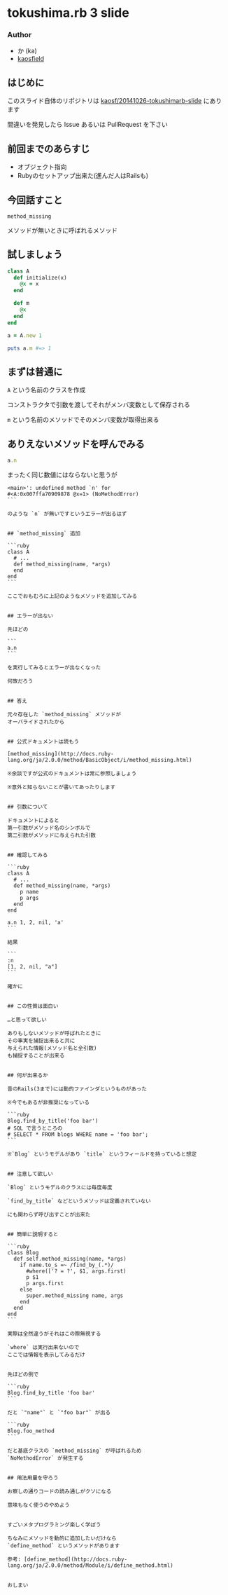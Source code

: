 # tokushima.rb 3 slide

### Author

* か (ka)
* [kaosfield](http://www.kaosfield.net)


## はじめに

このスライド自体のリポジトリは [kaosf/20141026-tokushimarb-slide](https://github.com/kaosf/20141026-tokushimarb-slide) にあります

間違いを発見したら Issue あるいは PullRequest を下さい


## 前回までのあらすじ

* オブジェクト指向
* Rubyのセットアップ出来た(進んだ人はRailsも)


## 今回話すこと

```
method_missing
```

メソッドが無いときに呼ばれるメソッド


## 試しましょう

```ruby
class A
  def initialize(x)
    @x = x
  end

  def m
    @x
  end
end

a = A.new 1

puts a.m #=> 1
```


## まずは普通に

`A` という名前のクラスを作成

コンストラクタで引数を渡してそれがメンバ変数として保存される

`m` という名前のメソッドでそのメンバ変数が取得出来る


## ありえないメソッドを呼んでみる

```ruby
a.n
```

まったく同じ数値にはならないと思うが

````
<main>': undefined method `n' for
#<A:0x007ffa70909878 @x=1> (NoMethodError)
```

のような `n` が無いですというエラーが出るはず


## `method_missing` 追加

```ruby
class A
  # ...
  def method_missing(name, *args)
  end
end
```

ここでおもむろに上記のようなメソッドを追加してみる


## エラーが出ない

先ほどの

```
a.n
```

を実行してみるとエラーが出なくなった

何故だろう


## 答え

元々存在した `method_missing` メソッドが  
オーバライドされたから


## 公式ドキュメントは読もう

[method_missing](http://docs.ruby-lang.org/ja/2.0.0/method/BasicObject/i/method_missing.html)

※余談ですが公式のドキュメントは常に参照しましょう

※意外と知らないことが書いてあったりします


## 引数について

ドキュメントによると  
第一引数がメソッド名のシンボルで  
第二引数がメソッドに与えられた引数


## 確認してみる

```ruby
class A
  # ...
  def method_missing(name, *args)
    p name
    p args
  end
end

a.n 1, 2, nil, 'a'
```

結果

```
:n
[1, 2, nil, "a"]
```

確かに


## この性質は面白い

…と思って欲しい

ありもしないメソッドが呼ばれたときに  
その事実を捕捉出来ると共に  
与えられた情報(メソッド名と全引数)  
も捕捉することが出来る


## 何が出来るか

昔のRails(3まで)には動的ファインダというものがあった

※今でもあるが非推奨になっている

```ruby
Blog.find_by_title('foo bar')
# SQL で言うところの
# SELECT * FROM blogs WHERE name = 'foo bar';
```

※`Blog` というモデルがあり `title` というフィールドを持っていると想定


## 注意して欲しい

`Blog` というモデルのクラスには毎度毎度

`find_by_title` などというメソッドは定義されていない

にも関わらず呼び出すことが出来た


## 簡単に説明すると

```ruby
class Blog
  def self.method_missing(name, *args)
    if name.to_s =~ /find_by_(.*)/
      #where(['? = ?', $1, args.first)
      p $1
      p args.first
    else
      super.method_missing name, args
    end
  end
end
```

実際は全然違うがそれはこの際無視する

`where` は実行出来ないので  
ここでは情報を表示してみるだけ


先ほどの例で

```ruby
Blog.find_by_title 'foo bar'
```

だと `"name"` と `"foo bar"` が出る

```ruby
Blog.foo_method
```

だと基底クラスの `method_missing` が呼ばれるため  
`NoMethodError` が発生する


## 用法用量を守ろう

お察しの通りコードの読み通しがクソになる

意味もなく使うのやめよう


すごいメタプログラミング楽しく学ぼう

ちなみにメソッドを動的に追加したいだけなら  
`define_method` というメソッドがあります

参考: [define_method](http://docs.ruby-lang.org/ja/2.0.0/method/Module/i/define_method.html)


おしまい
